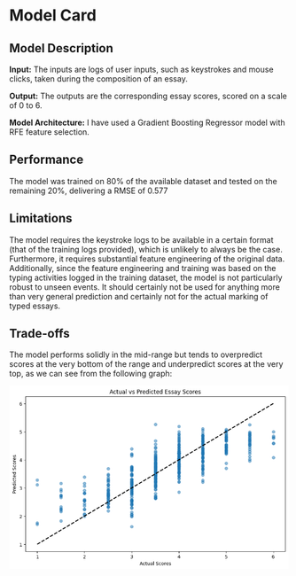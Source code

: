 # Model Card

## Model Description

**Input:** 
The inputs are logs of user inputs, such as keystrokes and mouse clicks, taken during the composition of an essay.

**Output:**
The outputs are the corresponding essay scores, scored on a scale of 0 to 6.

**Model Architecture:** 
I have used a Gradient Boosting Regressor model with RFE feature selection.

## Performance

The model was trained on 80% of the available dataset and tested on the remaining 20%, delivering a RMSE of 0.577

## Limitations

The model requires the keystroke logs to be available in a certain format (that of the training logs provided), which is unlikely to always be the case. Furthermore, it requires substantial feature engineering of the original data. Additionally, since the feature engineering and training was based on the typing activities logged in the training dataset, the model is not particularly robust to unseen events. It should certainly not be used for anything more than very general prediction and certainly not for the actual marking of typed essays.

## Trade-offs

The model performs solidly in the mid-range but tends to overpredict scores at the very bottom of the range and underpredict scores at the very top, as we can see from the following graph:

![Graph](Writing_quality_predictor.png)
